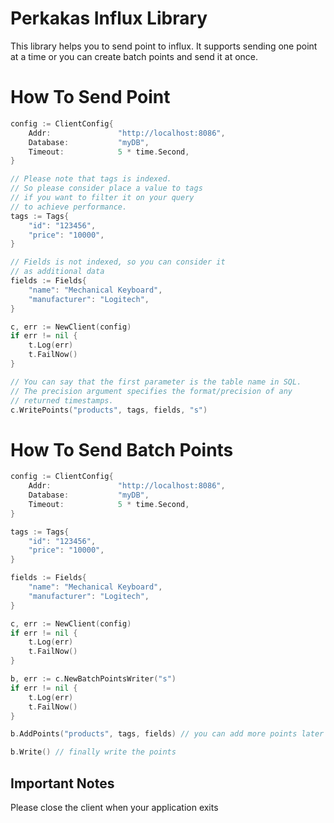 # Perkakas Influx Library
This library helps you to send point to influx.
It supports sending one point at a time or you can create
batch points and send it at once.

# How To Send Point
```go
config := ClientConfig{
    Addr:               "http://localhost:8086",
    Database:           "myDB",
    Timeout:            5 * time.Second,
}

// Please note that tags is indexed.
// So please consider place a value to tags
// if you want to filter it on your query
// to achieve performance.
tags := Tags{
    "id": "123456",
    "price": "10000",
}

// Fields is not indexed, so you can consider it
// as additional data
fields := Fields{
    "name": "Mechanical Keyboard",
    "manufacturer": "Logitech",
}

c, err := NewClient(config)
if err != nil {
    t.Log(err)
    t.FailNow()
}

// You can say that the first parameter is the table name in SQL.
// The precision argument specifies the format/precision of any 
// returned timestamps.
c.WritePoints("products", tags, fields, "s")
```

# How To Send Batch Points
```go
config := ClientConfig{
    Addr:               "http://localhost:8086",
    Database:           "myDB",
    Timeout:            5 * time.Second,
}

tags := Tags{
    "id": "123456",
    "price": "10000",
}

fields := Fields{
    "name": "Mechanical Keyboard",
    "manufacturer": "Logitech",
}

c, err := NewClient(config)
if err != nil {
    t.Log(err)
    t.FailNow()
}

b, err := c.NewBatchPointsWriter("s")
if err != nil {
    t.Log(err)
    t.FailNow()
}

b.AddPoints("products", tags, fields) // you can add more points later

b.Write() // finally write the points
```

## Important Notes
Please close the client when your application exits